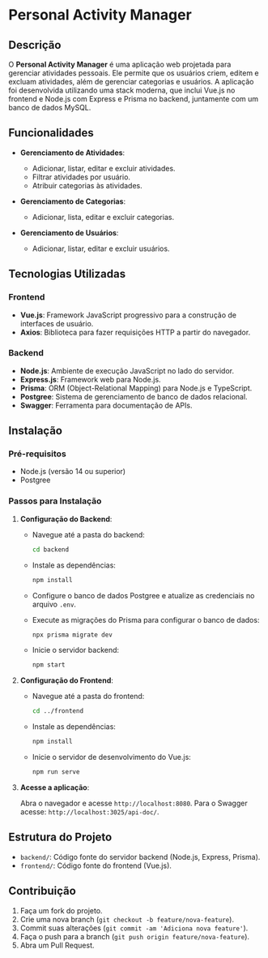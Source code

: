 # Personal Activity Manager

## Descrição

O **Personal Activity Manager** é uma aplicação web projetada para gerenciar atividades pessoais. Ele permite que os usuários criem, editem e excluam atividades, além de gerenciar categorias e usuários. A aplicação foi desenvolvida utilizando uma stack moderna, que inclui Vue.js no frontend e Node.js com Express e Prisma no backend, juntamente com um banco de dados MySQL.

## Funcionalidades

- **Gerenciamento de Atividades**: 
  - Adicionar, listar, editar e excluir atividades.
  - Filtrar atividades por usuário.
  - Atribuir categorias às atividades.

- **Gerenciamento de Categorias**:
  - Adicionar, lista, editar e excluir categorias.

- **Gerenciamento de Usuários**:
  - Adicionar, listar, editar e excluir usuários.

## Tecnologias Utilizadas

### Frontend

- **Vue.js**: Framework JavaScript progressivo para a construção de interfaces de usuário.
- **Axios**: Biblioteca para fazer requisições HTTP a partir do navegador.

### Backend

- **Node.js**: Ambiente de execução JavaScript no lado do servidor.
- **Express.js**: Framework web para Node.js.
- **Prisma**: ORM (Object-Relational Mapping) para Node.js e TypeScript.
- **Postgree**: Sistema de gerenciamento de banco de dados relacional.
- **Swagger**: Ferramenta para documentação de APIs.

## Instalação

### Pré-requisitos

- Node.js (versão 14 ou superior)
- Postgree

### Passos para Instalação

1. **Configuração do Backend**:

    - Navegue até a pasta do backend:

      ```sh
      cd backend
      ```

    - Instale as dependências:

      ```sh
      npm install
      ```

    - Configure o banco de dados Postgree e atualize as credenciais no arquivo `.env`.

    - Execute as migrações do Prisma para configurar o banco de dados:

      ```sh
      npx prisma migrate dev
      ```

    - Inicie o servidor backend:

      ```sh
      npm start
      ```

2. **Configuração do Frontend**:

    - Navegue até a pasta do frontend:

      ```sh
      cd ../frontend
      ```

    - Instale as dependências:

      ```sh
      npm install
      ```

    - Inicie o servidor de desenvolvimento do Vue.js:

      ```sh
      npm run serve
      ```

4. **Acesse a aplicação**:

    Abra o navegador e acesse `http://localhost:8080`.
    Para o Swagger acesse: `http://localhost:3025/api-doc/`.

## Estrutura do Projeto

- `backend/`: Código fonte do servidor backend (Node.js, Express, Prisma).
- `frontend/`: Código fonte do frontend (Vue.js).

## Contribuição

1. Faça um fork do projeto.
2. Crie uma nova branch (`git checkout -b feature/nova-feature`).
3. Commit suas alterações (`git commit -am 'Adiciona nova feature'`).
4. Faça o push para a branch (`git push origin feature/nova-feature`).
5. Abra um Pull Request.

